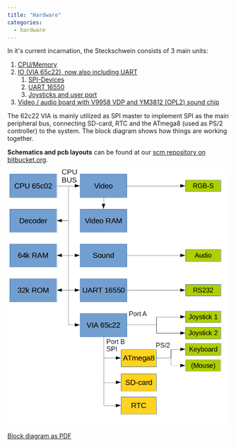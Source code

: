 ```yaml
---
title: "Hardware"
categories:
  - hardware
---
```


In it's current incarnation, the Steckschwein consists of 3 main units:

1. [CPU/Memory](/cpuramdecoder/)
2. [IO (VIA 65c22), now also including UART](/via-65c22-as-spi-master/)
    1. [SPI-Devices](/spi-devices/)
    2. [UART 16550](/uart-16550/)
    3. [Joysticks and user port](/joysticks-and-user-port/)
3. [Video / audio board with V9958 VDP and YM3812 (OPL2) sound chip](/v9958-video-board/)

The 62c22 VIA is mainly utilized as SPI master to implement SPI as the main peripheral bus, connecting SD-card, RTC and the ATmega8 (used as PS/2 controller) to the system. The block diagram shows how things are working together.

**Schematics and pcb layouts** can be found at our [scm repository on bitbucket.org](https://bitbucket.org/steckschwein/steckschwein-hardware).

![blockschaltbild](images/blockschaltbild.png)

[Block diagram as PDF](/blockschaltbild.pdf)
